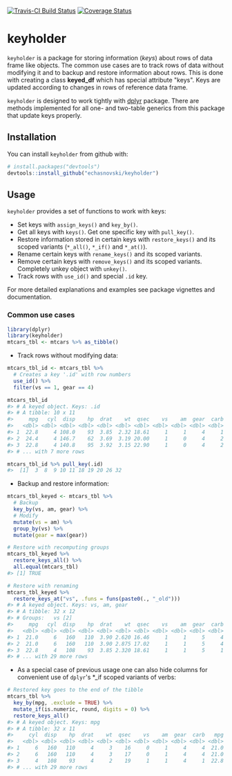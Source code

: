 
<!-- README.md is generated from README.Rmd. Please edit that file -->
[![Travis-CI Build Status](https://travis-ci.org/echasnovski/keyholder.svg?branch=master)](https://travis-ci.org/echasnovski/keyholder) [![Coverage Status](https://codecov.io/gh/echasnovski/keyholder/graph/badge.svg)](https://codecov.io/github/echasnovski/keyholder?branch=master)

keyholder
=========

`keyholder` is a package for storing information (*keys*) about rows of data frame like objects. The common use cases are to track rows of data without modifying it and to backup and restore information about rows. This is done with creating a class **keyed\_df** which has special attribute "keys". Keys are updated according to changes in rows of reference data frame.

`keyholder` is designed to work tightly with [dplyr](https://github.com/tidyverse/dplyr) package. There are methods implemented for all one- and two-table generics from this package that update keys properly.

Installation
------------

You can install `keyholder` from github with:

``` r
# install.packages("devtools")
devtools::install_github("echasnovski/keyholder")
```

Usage
-----

`keyholder` provides a set of functions to work with keys:

-   Set keys with `assign_keys()` and `key_by()`.
-   Get all keys with `keys()`. Get one specific key with `pull_key()`.
-   Restore information stored in certain keys with `restore_keys()` and its scoped variants (`*_all()`, `*_if()` and `*_at()`).
-   Rename certain keys with `rename_keys()` and its scoped variants.
-   Remove certain keys with `remove_keys()` and its scoped variants. Completely unkey object with `unkey()`.
-   Track rows with `use_id()` and special `.id` key.

For more detailed explanations and examples see package vignettes and documentation.

### Common use cases

``` r
library(dplyr)
library(keyholder)
mtcars_tbl <- mtcars %>% as_tibble()
```

-   Track rows without modifying data:

``` r
mtcars_tbl_id <- mtcars_tbl %>%
  # Creates a key '.id' with row numbers
  use_id() %>%
  filter(vs == 1, gear == 4)

mtcars_tbl_id
#> # A keyed object. Keys: .id 
#> # A tibble: 10 x 11
#>     mpg   cyl  disp    hp  drat    wt  qsec    vs    am  gear  carb
#>   <dbl> <dbl> <dbl> <dbl> <dbl> <dbl> <dbl> <dbl> <dbl> <dbl> <dbl>
#> 1  22.8     4 108.0    93  3.85  2.32 18.61     1     1     4     1
#> 2  24.4     4 146.7    62  3.69  3.19 20.00     1     0     4     2
#> 3  22.8     4 140.8    95  3.92  3.15 22.90     1     0     4     2
#> # ... with 7 more rows

mtcars_tbl_id %>% pull_key(.id)
#>  [1]  3  8  9 10 11 18 19 20 26 32
```

-   Backup and restore information:

``` r
mtcars_tbl_keyed <- mtcars_tbl %>%
  # Backup
  key_by(vs, am, gear) %>%
  # Modify
  mutate(vs = am) %>%
  group_by(vs) %>%
  mutate(gear = max(gear))

# Restore with recomputing groups
mtcars_tbl_keyed %>%
  restore_keys_all() %>%
  all.equal(mtcars_tbl)
#> [1] TRUE

# Restore with renaming
mtcars_tbl_keyed %>%
  restore_keys_at("vs", .funs = funs(paste0(., "_old")))
#> # A keyed object. Keys: vs, am, gear 
#> # A tibble: 32 x 12
#> # Groups:   vs [2]
#>     mpg   cyl  disp    hp  drat    wt  qsec    vs    am  gear  carb vs_old
#>   <dbl> <dbl> <dbl> <dbl> <dbl> <dbl> <dbl> <dbl> <dbl> <dbl> <dbl>  <dbl>
#> 1  21.0     6   160   110  3.90 2.620 16.46     1     1     5     4      0
#> 2  21.0     6   160   110  3.90 2.875 17.02     1     1     5     4      0
#> 3  22.8     4   108    93  3.85 2.320 18.61     1     1     5     1      1
#> # ... with 29 more rows
```

-   As a special case of previous usage one can also hide columns for convenient use of `dplyr`'s \*\_if scoped variants of verbs:

``` r
# Restored key goes to the end of the tibble
mtcars_tbl %>%
  key_by(mpg, .exclude = TRUE) %>%
  mutate_if(is.numeric, round, digits = 0) %>%
  restore_keys_all()
#> # A keyed object. Keys: mpg 
#> # A tibble: 32 x 11
#>     cyl  disp    hp  drat    wt  qsec    vs    am  gear  carb   mpg
#>   <dbl> <dbl> <dbl> <dbl> <dbl> <dbl> <dbl> <dbl> <dbl> <dbl> <dbl>
#> 1     6   160   110     4     3    16     0     1     4     4  21.0
#> 2     6   160   110     4     3    17     0     1     4     4  21.0
#> 3     4   108    93     4     2    19     1     1     4     1  22.8
#> # ... with 29 more rows
```
